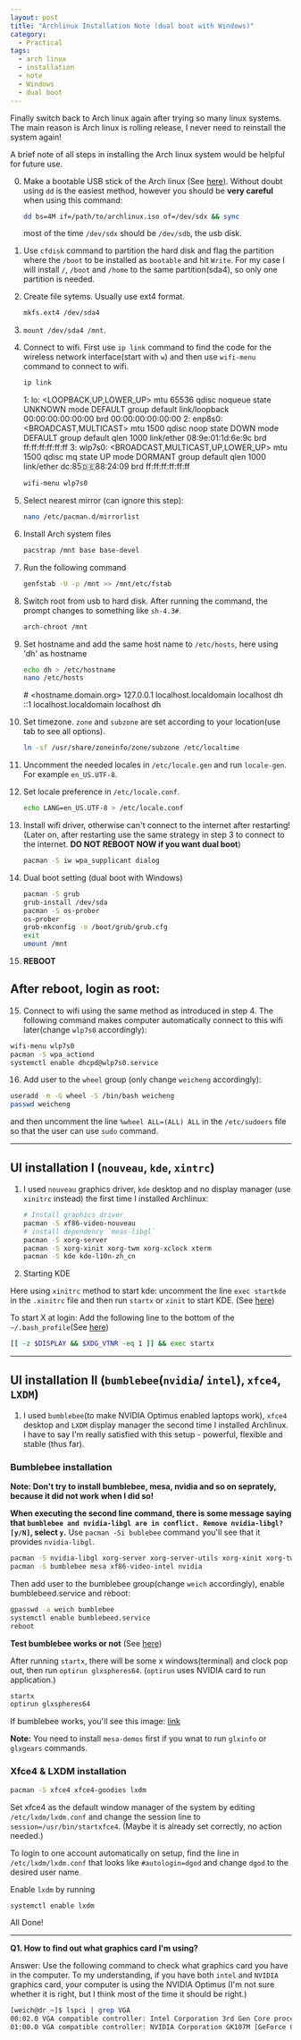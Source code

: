 ```yaml
---
layout: post
title: "Archlinux Installation Note (dual boot with Windows)"
category:
  - Practical
tags:
  - arch linux
  - installation
  - note
  - Windows
  - dual boot
---
```


Finally switch back to Arch linux again after trying so many linux systems. The main reason is Arch linux is rolling release, I never need to reinstall the system again!

A brief note of all steps in installing the Arch linux system would be helpful for future use.

0. Make a bootable USB stick of the Arch linux (See [here](https://wiki.archlinux.org/index.php/USB_flash_installation_media)). Without doubt using `dd` is the easiest method, however you should be **very careful** when using this command:

   ```bash
   dd bs=4M if=/path/to/archlinux.iso of=/dev/sdx && sync
   ```
   
   most of the time `/dev/sdx` should be `/dev/sdb`, the usb disk.

1. Use `cfdisk` command to partition the hard disk and flag the partition where the `/boot` to be installed as `bootable` and hit `Write`. For my case I will install `/`, `/boot` and `/home` to the same partition(sda4), so only one partition is needed.

1. Create file sytems. Usually use ext4 format.

   ```bash
   mkfs.ext4 /dev/sda4
   ```

2. `mount /dev/sda4 /mnt`.

3. Connect to wifi. First use `ip link` command to find the code for the wireless network interface(start with `w`) and then use `wifi-menu` command to connect to wifi.

   ```bash
   ip link
   ```
    1: lo: <LOOPBACK,UP,LOWER_UP> mtu 65536 qdisc noqueue state UNKNOWN mode DEFAULT group default
    link/loopback 00:00:00:00:00:00 brd 00:00:00:00:00:00
    2: enp8s0: <BROADCAST,MULTICAST> mtu 1500 qdisc noop state DOWN mode DEFAULT group default qlen 1000
    link/ether 08:9e:01:1d:6e:9c brd ff:ff:ff:ff:ff:ff
    3: wlp7s0: <BROADCAST,MULTICAST,UP,LOWER_UP> mtu 1500 qdisc mq state UP mode DORMANT group default qlen 1000
    link/ether dc:85:de:88:24:09 brd ff:ff:ff:ff:ff:ff

   ```bash
   wifi-menu wlp7s0
   ```

4. Select nearest mirror (can ignore this step):

   ```bash
   nano /etc/pacman.d/mirrorlist
   ```

5. Install Arch system files

   ```bash
   pacstrap /mnt base base-devel
   ```

6. Run the following command

   ```bash
   genfstab -U -p /mnt >> /mnt/etc/fstab
   ```

7. Switch root from usb to hard disk. After running the command, the prompt changes to something like `sh-4.3#`.

   ```bash
   arch-chroot /mnt
   ```

8. Set hostname and add the same host name to `/etc/hosts`, here using 'dh' as hostname

   ```bash
   echo dh > /etc/hostname
   nano /etc/hosts
   ```

    #<ip-address> <hostname.domain.org> <hostname>
	127.0.0.1 localhost.localdomain localhost dh
	::1   localhost.localdomain localhost dh

9. Set timezone. `zone` and `subzone` are set according to your location(use tab to see all options).

   ```bash
   ln -sf /usr/share/zoneinfo/zone/subzone /etc/localtime
   ```

10. Uncomment the needed locales in `/etc/locale.gen` and run `locale-gen`. For example `en_US.UTF-8`.

11. Set locale preference in `/etc/locale.conf`.

    ```bash
	echo LANG=en_US.UTF-8 > /etc/locale.conf
	```

12. Install wifi driver, otherwise can't connect to the internet after restarting! (Later on, after restarting use the same strategy in step 3 to connect to the internet. **DO NOT REBOOT NOW if you want dual boot**)

    ```bash
	pacman -S iw wpa_supplicant dialog
	```
13. Dual boot setting (dual boot with Windows)

    ```bash
	pacman -S grub
	grub-install /dev/sda
	pacman -S os-prober
	os-prober
	grub-mkconfig -o /boot/grub/grub.cfg
	exit
	umount /mnt
	```

14. **REBOOT**

## After reboot, login as root:

15. Connect to wifi using the same method as introduced in step 4. The following command makes computer automatically connect to this wifi later(change `wlp7s0` accordingly):

```bash
wifi-menu wlp7s0
pacman -S wpa_actiond
systemctl enable dhcpd@wlp7s0.service
```

16. Add user to the `wheel` group (only change `weicheng` accordingly):

   ```bash
   useradd -m -G wheel -S /bin/bash weicheng
   passwd weicheng
   ```
   and then uncomment the line `%wheel ALL=(ALL) ALL` in the `/etc/sudoers` file so that the user can use `sudo` command.

-----------------------

## UI installation I (`nouveau`, `kde`, `xintrc`)

1. I used `nouveau` graphics driver, `kde` desktop and no display manager (use `xinitrc` instead) the first time I installed Archlinux:

    ```bash
	# Install graphics driver
	pacman -S xf86-video-nouveau
	# install dependency `meas-libgl`
	pacman -S xorg-server 
	pacman -S xorg-xinit xorg-twm xorg-xclock xterm
	pacman -S kde kde-l10n-zh_cn
	```

2. Starting KDE

Here using `xinitrc` method to start kde: uncomment the line `exec startkde` in the `.xinitrc` file and then run `startx` or `xinit` to start KDE. (See [here](https://wiki.archlinux.org/index.php/Xinitrc))

To start X at login: Add the following line to the bottom of the `~/.bash_profile`(See [here](https://wiki.archlinux.org/index.php/Start_X_at_login))

   ```bash
   [[ -z $DISPLAY && $XDG_VTNR -eq 1 ]] && exec startx
   ```

-----------------------

## UI installation II (`bumblebee`(`nvidia`/ `intel`), `xfce4`, `LXDM`)

1. I used `bumblebee`(to make NVIDIA Optimus enabled laptops work), `xfce4` desktop and `LXDM` display manager the second time I installed Archlinux. I have to say I'm really satisfied with this setup - powerful, flexible and stable (thus far).

### Bumblebee installation

**Note: Don't try to install bumblebee, mesa, nvidia and so on seprately, because it did not work when I did so!**

**When executing the second line command, there is some message saying that `bumblebee and nvidia-libgl are in conflict. Remove nvidia-libgl? [y/N]`, select `y`.**  Use `pacman -Si bublebee` command you'll see that it provides `nvidia-libgl`.

```bash
pacman -S nvidia-libgl xorg-server xorg-server-utils xorg-xinit xorg-twm xorg-xclock xterm
pacman -S bumblebee mesa xf86-video-intel nvidia
```
Then add user to the bumblebee group(change `weich` accordingly), enable bumblebeed.service and reboot:

```bash
gpasswd -a weich bumblebee
systemctl enable bumblebeed.service
reboot
```

**Test bumblebee works or not** (See [here](https://wiki.archlinux.org/index.php/bumblebee#Test))

After running `startx`, there will be some x windows(terminal) and clock pop out, then run `optirun glxspheres64`. (`optirun` uses NVIDIA card to run application.)

```bash
startx
optirun glxspheres64
```

If bumblebee works, you'll see this image: [link](http://3.bp.blogspot.com/-IpHOyORGyCg/VKLENZ8dBsI/AAAAAAAAASw/wVH2wOfRP8A/s1600/Screenshot-Untitled%2BWindow.png)

**Note:** You need to install `mesa-demos` first if you wnat to run `glxinfo` or `glxgears` commands.

### Xfce4 & LXDM installation

```bash
pacman -S xfce4 xfce4-goodies lxdm
```

Set xfce4 as the default window manager of the system by editing `/etc/lxdm/lxdm.conf` and change the session line to `session=/usr/bin/startxfce4`. (Maybe it is already set correctly, no action needed.)

To login to one account automatically on setup, find the line in `/etc/lxdm/lxdm.conf` that looks like `#autologin=dgod` and change `dgod` to the desired user name.

Enable `lxdm` by running

```bash
systemctl enable lxdm
```

All Done!

----------------

**Q1. How to find out what graphics card I'm using?**

Answer: Use the following command to check what graphics card you have in the computer. To my understanding, if you have both `intel` and `NVIDIA` graphics card, your computer is using the NVIDIA Optimus (I'm not sure whether it is right, but I think most of the time it should be right.)

   ```bash
   [weich@dr ~]$ lspci | grep VGA
   00:02.0 VGA compatible controller: Intel Corporation 3rd Gen Core processor Graphics Controller (rev 09)
   01:00.0 VGA compatible controller: NVIDIA Corporation GK107M [GeForce GT 650M] (rev a1)
   ```



